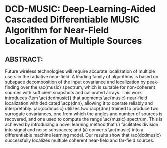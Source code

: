 # DCD-MUSIC: Deep-Learning-Aided Cascaded Differentiable MUSIC Algorithm for Near-Field Localization of Multiple Sources
## ABSTRACT:
Future wireless technologies will require accurate localization of multiple users  in the radiative near-field. A leading family of algorithms is based on subspace decomposition of the input covariance and localization by peak-finding over the \ac{music} spectrum, which is suitable for non-coherent sources with sufficient snapshots and calibrated arrays. This work introduces {\em \ac{dcdmusic}} that augments \ac{music} near-field localization with dedicated \acp{dnn}, allowing it to operate reliably and interpretably.  \ac{dcdmusic} utilizes two \acp{dnn} trained to produce two surrogate covariances, one from which the angles and number of sources is recovered, and one used to compute the range \ac{music} spectrum. This is achieved by introducing a novel learning method that $(i)$ facilitates division into signal and noise subspaces; and $(ii)$ converts \ac{music} into a differentiable machine learning model. Our results  show that \ac{dcdmusic} successfully localizes multiple coherent near-field and far-field sources.
